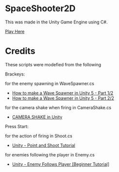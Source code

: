 # SpaceShooter2D

This was made in the Unity Game Engine using C#. 

[Play Here](https://sach-p.github.io/SpaceShooter2D/)

# Credits
These scripts were modefied from the following

Brackeys:

for the enemy spawning in WaveSpawner.cs
* [How to make a Wave Spawner in Unity 5 - Part 1/2](https://www.youtube.com/watch?v=Vrld13ypX_I&t=4s)
* [How to make a Wave Spawner in Unity 5 - Part 2/2](https://www.youtube.com/watch?v=q0SBfDFn2Bs&t=948s)
                 
for the camera shake when firing in CameraShake.cs
* [CAMERA SHAKE in Unity](https://www.youtube.com/watch?v=9A9yj8KnM8c)

Press Start:

for the action of firing in Shoot.cs
* [Unity - Point and Shoot Tutorial](https://www.youtube.com/results?search_query=unity+point+and+shoot+tutorial)

for enemies following the player in Enemy.cs
* [Unity - Enemy Follows Player [Beginner Tutorial]](https://www.youtube.com/watch?v=4Wh22ynlLyk)

